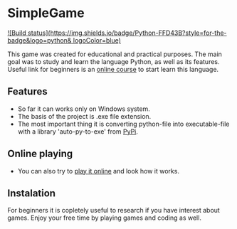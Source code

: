 # SimpleGame

[![Build status](https://img.shields.io/badge/Python-FFD43B?style=for-the-badge&logo=python&
logoColor=blue)](https://python.org)

This game was created for educational and practical purposes.
The main goal was to study and learn the language Python, as well as its features.
Useful link for beginners is an [online course](https://letpy.com/) to start learn this language.

## Features
- So far it can works only on Windows system. 
- The basis of the project is .exe file extension.
- The most important thing it is converting python-file into executable-file with a library 'auto-py-to-exe' from [PyPi](https://pypi.org/).
## Online playing
- You can also try to [play it online](https://apps.letpy.com/game_TicTacToe) and look how it works. 
## Instalation

For beginners it is copletely useful to research if you have interest about games.
Enjoy your free time by playing games and coding as well.
